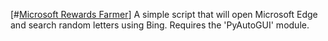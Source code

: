 [#[Microsoft Rewards Farmer](https://github.com/PROJECT-CIORBA/Microsoft-Rewards-Farmer/blob/main/Logo/logo.png?raw=true)]
 A simple script that will open Microsoft Edge and search random letters using Bing.
 Requires the 'PyAutoGUI' module.